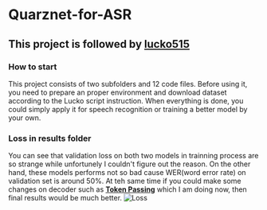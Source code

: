 # Quarznet-for-ASR
## This project is followed by [lucko515](https://github.com/lucko515/speech-recognition-neural-network)
### **How to start**
This project consists of two subfolders and 12 code files. Before using it, you need to prepare an proper environment and download dataset according to the Lucko script instruction. When everything is done, you could simply apply it for speech recognition or training a better model by your own.
### **Loss in results folder**
You can see that validation loss on both two models in trainning process are so strange while unfortunely I couldn't figure out the reason. On the other hand, these models performs not so bad cause WER(word error rate) on validation set is around 50%. At teh same time if you could make some changes on decoder such as [**Token Passing**](https://github.com/githubharald/CTCDecoder) which I am doing now, then final results would be much better.
![Loss](https://github.com/mribles/Quarznet-for-ASR/blob/master/Loss.png)
